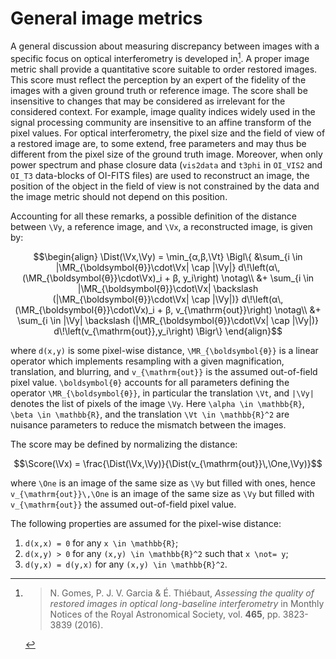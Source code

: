 # General image metrics

A general discussion about measuring discrepancy between images with a specific focus on
optical interferometry is developed in[^Gomes2016]. A proper image metric shall provide a
quantitative score suitable to order restored images. This score must reflect the
perception by an expert of the fidelity of the images with a given ground truth or
reference image. The score shall be insensitive to changes that may be considered as
irrelevant for the considered context. For example, image quality indices widely used in
the signal processing community are insensitive to an affine transform of the pixel
values. For optical interferometry, the pixel size and the field of view of a restored
image are, to some extend, free parameters and may thus be different from the pixel size
of the ground truth image. Moreover, when only power spectrum and phase closure data
(`vis2data` and `t3phi` in `OI_VIS2` and `OI_T3` data-blocks of OI-FITS files) are used to
reconstruct an image, the position of the object in the field of view is not constrained
by the data and the image metric should not depend on this position.

Accounting for all these remarks, a possible definition of the distance between ``\Vy``, a
reference image, and ``\Vx``, a reconstructed image, is given by:

```math
\begin{align}
\Dist(\Vx,\Vy) = \min_{α,β,\Vt} \Bigl\{
  &\sum_{i \in |\MR_{\boldsymbol{θ}}\cdot\Vx| \cap |\Vy|}
  d\!\left(α\,(\MR_{\boldsymbol{θ}}\cdot\Vx)_i + β, y_i\right)
  \notag\\
  &+ \sum_{i \in |\MR_{\boldsymbol{θ}}\cdot\Vx| \backslash
  (|\MR_{\boldsymbol{θ}}\cdot\Vx| \cap |\Vy|)}
  d\!\left(α\,(\MR_{\boldsymbol{θ}}\cdot\Vx)_i + β, v_{\mathrm{out}}\right)
  \notag\\
  &+ \sum_{i \in |\Vy| \backslash
  (|\MR_{\boldsymbol{θ}}\cdot\Vx| \cap |\Vy|)}
  d\!\left(v_{\mathrm{out}},y_i\right)
\Bigr\}
\end{align}
```

where ``d(x,y)`` is some pixel-wise distance, ``\MR_{\boldsymbol{θ}}`` is a linear
operator which implements resampling with a given magnification, translation, and
blurring, and ``v_{\mathrm{out}}`` is the assumed out-of-field pixel value.
``\boldsymbol{θ}`` accounts for all parameters defining the operator
``\MR_{\boldsymbol{θ}}``, in particular the translation ``\Vt``, and ``|\Vy|`` denotes the
list of pixels of the image ``\Vy``. Here ``\alpha \in \mathbb{R}``, ``\beta \in
\mathbb{R}``, and the translation ``\Vt \in \mathbb{R}^2`` are nuisance parameters to
reduce the mismatch between the images.

The score may be defined by normalizing the distance:

```math
\Score(\Vx)
= \frac{\Dist(\Vx,\Vy)}{\Dist(v_{\mathrm{out}}\,\One,\Vy)}
```

where ``\One`` is an image of the same size as ``\Vy`` but filled with ones, hence
``v_{\mathrm{out}}\,\One`` is an image of the same size as ``\Vy`` but filled with
``v_{\mathrm{out}}`` the assumed out-of-field pixel value.

The following properties are assumed for the pixel-wise distance:

1. ``d(x,x) = 0`` for any ``x \in \mathbb{R}``;
2. ``d(x,y) > 0`` for any ``(x,y) \in \mathbb{R}^2`` such that ``x \not= y``;
3. ``d(y,x) = d(y,x)`` for any ``(x,y) \in \mathbb{R}^2``.


[^Gomes2016]:
    > N. Gomes, P. J. V. Garcia & É. Thiébaut, *Assessing the quality of
    > restored images in optical long-baseline interferometry* in Monthly
    > Notices of the Royal Astronomical Society, vol. **465**, pp. 3823-3839
    > (2016).
